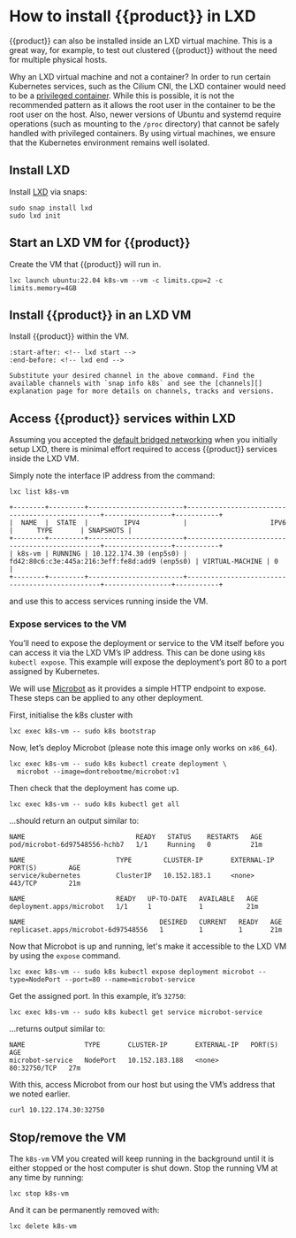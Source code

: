 # How to install {{product}} in LXD

{{product}} can also be installed inside an LXD virtual machine. This is a
great way, for example, to test out clustered {{product}} without the
need for multiple physical hosts.

Why an LXD virtual machine and not a container?
In order to run certain Kubernetes services, such as the Cilium CNI, the LXD
container would need to be a [privileged container]. While this is possible, it
is not the recommended pattern as it allows the root
user in the container to be the root user on the host. Also, newer versions of
Ubuntu and systemd require operations (such as mounting to the `/proc`
directory) that cannot be safely handled with privileged containers. By using
virtual machines, we ensure that the Kubernetes environment remains well
isolated.

## Install LXD

Install [LXD] via snaps:

```
sudo snap install lxd
sudo lxd init
```

## Start an LXD VM for {{product}}

Create the VM that {{product}} will run in.

```
lxc launch ubuntu:22.04 k8s-vm --vm -c limits.cpu=2 -c limits.memory=4GB
```

## Install {{product}} in an LXD VM

Install {{product}} within the VM.

```{literalinclude} ../../../_parts/install.md
:start-after: <!-- lxd start -->
:end-before: <!-- lxd end -->
```

```{note}
Substitute your desired channel in the above command. Find the
available channels with `snap info k8s` and see the [channels][]
explanation page for more details on channels, tracks and versions.
```

## Access {{product}} services within LXD

Assuming you accepted the [default bridged
networking][default-bridged-networking] when you initially setup LXD, there is
minimal effort required to access {{product}} services inside the LXD VM.

Simply note the interface IP address from the command:

<!-- markdownlint-disable -->
```
lxc list k8s-vm
```
```
+--------+---------+------------------------+------------------------------------------------+-----------------+-----------+
|  NAME  |  STATE  |         IPV4           |                     IPV6                       |      TYPE       | SNAPSHOTS |
+--------+---------+------------------------+------------------------------------------------+-----------------+-----------+
| k8s-vm | RUNNING | 10.122.174.30 (enp5s0) | fd42:80c6:c3e:445a:216:3eff:fe8d:add9 (enp5s0) | VIRTUAL-MACHINE | 0         |
+--------+---------+------------------------+------------------------------------------------+-----------------+-----------+
```

<!-- markdownlint-restore -->

and use this to access services running inside the VM.

### Expose services to the VM

You’ll need to expose the deployment or service to the VM itself before
you can access it via the LXD VM’s IP address. This can be done using
`k8s kubectl expose`. This example will expose the deployment’s port 80 to a
port assigned by Kubernetes.

We will use [Microbot] as it provides a simple HTTP endpoint
to expose. These steps can be applied to any other deployment.

First, initialise the k8s cluster with

```
lxc exec k8s-vm -- sudo k8s bootstrap
```

Now, let’s deploy Microbot (please note this image only works on `x86_64`).

```
lxc exec k8s-vm -- sudo k8s kubectl create deployment \
  microbot --image=dontrebootme/microbot:v1
```

Then check that the deployment has come up.

```
lxc exec k8s-vm -- sudo k8s kubectl get all
```

...should return an output similar to:

<!-- markdownlint-disable -->
```
NAME                            READY   STATUS    RESTARTS   AGE
pod/microbot-6d97548556-hchb7   1/1     Running   0          21m

NAME                       TYPE        CLUSTER-IP       EXTERNAL-IP   PORT(S)        AGE
service/kubernetes         ClusterIP   10.152.183.1     <none>        443/TCP        21m

NAME                       READY   UP-TO-DATE   AVAILABLE   AGE
deployment.apps/microbot   1/1     1            1           21m

NAME                                  DESIRED   CURRENT   READY   AGE
replicaset.apps/microbot-6d97548556   1         1         1       21m
```
<!-- markdownlint-restore -->

Now that Microbot is up and running, let's make it accessible to the LXD
VM by using the `expose` command.

<!-- markdownlint-disable -->

```
lxc exec k8s-vm -- sudo k8s kubectl expose deployment microbot --type=NodePort --port=80 --name=microbot-service
```

<!-- markdownlint-restore -->

Get the assigned port. In this example, it’s `32750`:

```
lxc exec k8s-vm -- sudo k8s kubectl get service microbot-service
```

...returns output similar to:

```
NAME               TYPE       CLUSTER-IP       EXTERNAL-IP   PORT(S)        AGE
microbot-service   NodePort   10.152.183.188   <none>        80:32750/TCP   27m
```

With this, access Microbot from our host but using the VM’s address that we
noted earlier.

```
curl 10.122.174.30:32750
```

## Stop/remove the VM

The `k8s-vm` VM you created will keep running in the background until it is
either stopped or the host computer is shut down. Stop the running VM at any
time by running:

```
lxc stop k8s-vm
```

And it can be permanently removed with:

```
lxc delete k8s-vm
```

[LXD]: https://canonical.com/lxd
[default-bridged-networking]: https://documentation.ubuntu.com/lxd/en/latest/reference/network_bridge/
[Microbot]: https://github.com/dontrebootme/docker-microbot
[channels]: ../../explanation/channels
[privileged container]: https://documentation.ubuntu.com/server/how-to/containers/lxd-containers/index.html#uid-mappings-and-privileged-containers

